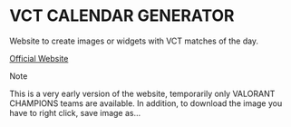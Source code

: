 # VCT CALENDAR GENERATOR
Website to create images or widgets with VCT matches of the day.

[Official Website](vctcalendar.zmito26.xyz)

> [!NOTE]  
> This is a very early version of the website, temporarily only VALORANT CHAMPIONS teams are available. In addition, to download the image you have to right click, save image as...
